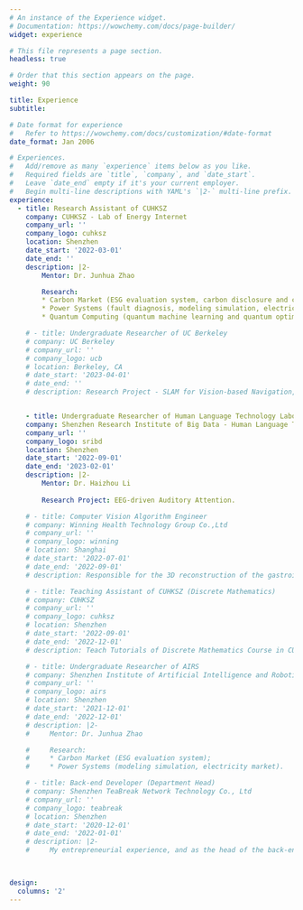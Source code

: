 ```yaml
---
# An instance of the Experience widget.
# Documentation: https://wowchemy.com/docs/page-builder/
widget: experience

# This file represents a page section.
headless: true

# Order that this section appears on the page.
weight: 90

title: Experience
subtitle:

# Date format for experience
#   Refer to https://wowchemy.com/docs/customization/#date-format
date_format: Jan 2006

# Experiences.
#   Add/remove as many `experience` items below as you like.
#   Required fields are `title`, `company`, and `date_start`.
#   Leave `date_end` empty if it's your current employer.
#   Begin multi-line descriptions with YAML's `|2-` multi-line prefix.
experience:
  - title: Research Assistant of CUHKSZ
    company: CUHKSZ - Lab of Energy Internet
    company_url: ''
    company_logo: cuhksz
    location: Shenzhen
    date_start: '2022-03-01'
    date_end: ''
    description: |2-
        Mentor: Dr. Junhua Zhao

        Research:
        * Carbon Market (ESG evaluation system, carbon disclosure and carbon quotas, policy analysis);
        * Power Systems (fault diagnosis, modeling simulation, electricity market);
        * Quantum Computing (quantum machine learning and quantum optimization).

    # - title: Undergraduate Researcher of UC Berkeley
    # company: UC Berkeley
    # company_url: ''
    # company_logo: ucb
    # location: Berkeley, CA
    # date_start: '2023-04-01'
    # date_end: ''
    # description: Research Project - SLAM for Vision-based Navigation, jointly organized by Professors Shankar Sastry (UC Berkeley) and Somil Bansal (University of Southern California).


    - title: Undergraduate Researcher of Human Language Technology Laboratory
    company: Shenzhen Research Institute of Big Data - Human Language Technology Laboratory
    company_url: ''
    company_logo: sribd
    location: Shenzhen
    date_start: '2022-09-01'
    date_end: '2023-02-01'
    description: |2-
        Mentor: Dr. Haizhou Li
        
        Research Project: EEG-driven Auditory Attention.

    # - title: Computer Vision Algorithm Engineer
    # company: Winning Health Technology Group Co.,Ltd
    # company_url: ''
    # company_logo: winning
    # location: Shanghai
    # date_start: '2022-07-01'
    # date_end: '2022-09-01'
    # description: Responsible for the 3D reconstruction of the gastrointestinal tract with a monocular endoscope as a computer vision engineer.

    # - title: Teaching Assistant of CUHKSZ (Discrete Mathematics)
    # company: CUHKSZ
    # company_url: ''
    # company_logo: cuhksz
    # location: Shenzhen
    # date_start: '2022-09-01'
    # date_end: '2022-12-01'
    # description: Teach Tutorials of Discrete Mathematics Course in CUHKSZ.

    # - title: Undergraduate Researcher of AIRS
    # company: Shenzhen Institute of Artificial Intelligence and Robotics for Society (AIRS)
    # company_url: ''
    # company_logo: airs
    # location: Shenzhen
    # date_start: '2021-12-01'
    # date_end: '2022-12-01'
    # description: |2-
    #     Mentor: Dr. Junhua Zhao

    #     Research:
    #     * Carbon Market (ESG evaluation system);
    #     * Power Systems (modeling simulation, electricity market).

    # - title: Back-end Developer (Department Head)
    # company: Shenzhen TeaBreak Network Technology Co., Ltd
    # company_url: ''
    # company_logo: teabreak
    # location: Shenzhen
    # date_start: '2020-12-01'
    # date_end: '2022-01-01'
    # description: |2-
    #     My entrepreneurial experience, and as the head of the back-end development department, I participated in the development of multiple products. Github Link: https://github.com/TeaBreak-Tech.

    

design:
  columns: '2'
---
```

